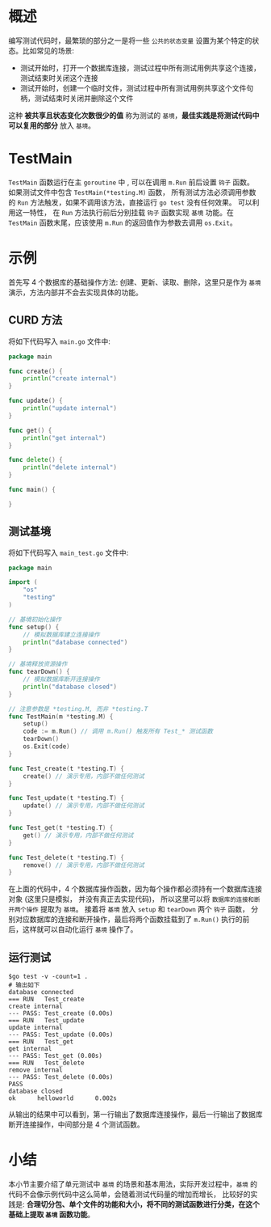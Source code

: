 # 概述

编写测试代码时，最繁琐的部分之一是将一些 `公共的状态变量` 设置为某个特定的状态。比如常见的场景:

- 测试开始时，打开一个数据库连接，测试过程中所有测试用例共享这个连接，测试结束时关闭这个连接
- 测试开始时，创建一个临时文件，测试过程中所有测试用例共享这个文件句柄，测试结束时关闭并删除这个文件

这种 **被共享且状态变化次数很少的值** 称为测试的 `基境`，**最佳实践是将测试代码中可以复用的部分** 放入 `基境`。

# TestMain

`TestMain` 函数运行在主 `goroutine` 中 , 可以在调用 `m.Run` 前后设置 `钩子` 函数。
如果测试文件中包含 `TestMain(*testing.M)` 函数，
所有测试方法必须调用参数的 `Run` 方法触发，如果不调用该方法，直接运行 `go test` 没有任何效果。 可以利用这一特性，
在 `Run` 方法执行前后分别挂载 `钩子` 函数实现 `基境` 功能。在 `TestMain` 函数末尾，应该使用 `m.Run`
的返回值作为参数去调用 `os.Exit`。

# 示例

首先写 4 个数据库的基础操作方法: 创建、更新、读取、删除，这里只是作为 `基境` 演示，方法内部并不会去实现具体的功能。

## CURD 方法

将如下代码写入 `main.go` 文件中:

```go
package main

func create() {
	println("create internal")
}

func update() {
	println("update internal")
}

func get() {
	println("get internal")
}

func delete() {
	println("delete internal")
}

func main() {

}
```

## 测试基境

将如下代码写入 `main_test.go` 文件中:

```go
package main

import (
	"os"
	"testing"
)

// 基境初始化操作
func setup() {
	// 模拟数据库建立连接操作
	println("database connected")
}

// 基境释放资源操作
func tearDown() {
	// 模拟数据库断开连接操作
	println("database closed")
}

// 注意参数是 *testing.M, 而非 *testing.T
func TestMain(m *testing.M) {
	setup()
	code := m.Run() // 调用 m.Run() 触发所有 Test_* 测试函数
	tearDown()
	os.Exit(code)
}

func Test_create(t *testing.T) {
	create() // 演示专用，内部不做任何测试
}

func Test_update(t *testing.T) {
	update() // 演示专用，内部不做任何测试
}

func Test_get(t *testing.T) {
	get() // 演示专用，内部不做任何测试
}

func Test_delete(t *testing.T) {
	remove() // 演示专用，内部不做任何测试
}
```

在上面的代码中，4 个数据库操作函数，因为每个操作都必须持有一个数据库连接对象 (这里只是模拟， 并没有真正去实现代码)，
所以这里可以将 `数据库的连接和断开两个操作` 提取为 `基境`。 接着将 `基境` 放入 `setup` 和 `tearDown` 两个 `钩子` 函数，
分别对应数据库的连接和断开操作，最后将两个函数挂载到了 `m.Run()` 执行的前后，这样就可以自动化运行 `基境` 操作了。

## 运行测试

```shell
$go test -v -count=1 . 
# 输出如下 
database connected
=== RUN   Test_create        
create internal
--- PASS: Test_create (0.00s)
=== RUN   Test_update        
update internal
--- PASS: Test_update (0.00s)
=== RUN   Test_get
get internal
--- PASS: Test_get (0.00s)   
=== RUN   Test_delete        
remove internal
--- PASS: Test_delete (0.00s)
PASS
database closed
ok      helloworld      0.002s
```

从输出的结果中可以看到，第一行输出了数据库连接操作，最后一行输出了数据库断开连接操作，中间部分是 4 个测试函数。

# 小结

本小节主要介绍了单元测试中 `基境` 的场景和基本用法，实际开发过程中，`基境` 的代码不会像示例代码中这么简单，会随着测试代码量的增加而增长，
比较好的实践是: **合理切分包、单个文件的功能和大小，将不同的测试函数进行分类，在这个基础上提取 `基境` 函数功能**。 